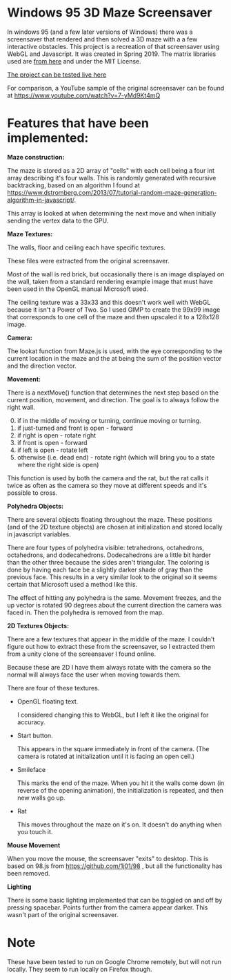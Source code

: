# Windows 95 3D Maze Screensaver

In windows 95 (and a few later versions of Windows) there was a screensaver that rendered and then solved a 3D maze with a a few interactive obstacles. This project is a recreation of that screensaver using WebGL and Javascript. It was created in Spring 2019. The matrix libraries used are [from here](https://github.com/esangel/WebGL/tree/master/Common) and under the MIT License.

[The project can be tested live here](https://ottomattas.github.io/Windows-95-3D-Maze-Screensaver/)

For comparison, a YouTube sample of the original screensaver can be found at https://www.youtube.com/watch?v=7-yMd9Kt4mQ

# Features that have been implemented:

**Maze construction:**

The maze is stored as a 2D array of "cells" with each cell being a four int array describing it's four walls. This is randomly generated with recursive backtracking, based on an algorithm I found at https://www.dstromberg.com/2013/07/tutorial-random-maze-generation-algorithm-in-javascript/.

This array is looked at when determining the next move and when initially sending the vertex data to the GPU.

**Maze Textures:**

The walls, floor and ceiling each have specific textures. 

These files were extracted from the original screensaver.

Most of the wall is red brick, but occasionally there is an image displayed on the wall, taken from a standard rendering example image that must have been used in the OpenGL manual Microsoft used.

The ceiling texture was a 33x33 and this doesn't work well with WebGL because it isn't a Power of Two. So I used GIMP to create the 99x99 image that corresponds to one cell of the maze and then upscaled it to a 128x128 image.

**Camera:**

The lookat function from Maze.js is used, with the eye corresponding to the current location in the maze and the at being the sum of the position vector and the direction vector.

**Movement:**

There is a nextMove() function that determines the next step based on the current position, movement, and direction. The goal is to always follow the right wall.

0. if in the middle of moving or turning, continue moving or turning.
1. if just-turned and front is open - forward
2. if right is open - rotate right
3. if front is open - forward
4. if left is open - rotate left
5. otherwise (i.e. dead end) - rotate right (which will bring you to a state where the right side is open)

This function is used by both the camera and the rat, but the rat calls it twice as often as the camera so they move at different speeds and it's possible to cross.

**Polyhedra Objects:**

There are several objects floating throughout the maze. These positions (and of the 2D texture objects) are chosen at initialization and stored locally in javascript variables. 

There are four types of polyhedra visible: tetrahedrons, octahedrons, octahedrons, and dodecahedrons. Dodecahedrons are a little bit harder than the other three because the sides aren't triangular. The coloring is done by having each face be a slightly darker shade of gray than the previous face. This results in a very similar look to the original so it seems certain that Microsoft used a method like this.

The effect of hitting any polyhedra is the same. Movement freezes, and the up vector is rotated 90 degrees about the current direction the camera was faced in. Then the polyhedra is removed from the map.

**2D Textures Objects:**

There are a few textures that appear in the middle of the maze. I couldn't figure out how to extract these from the screensaver, so I extracted them from a unity clone of the screensaver I found online.

Because these are 2D I have them always rotate with the camera so the normal will always face the user when moving towards them.

There are four of these textures.

  - OpenGL floating text. 

    I considered changing this to WebGL, but I left it like the original for accuracy.

  - Start button. 

    This appears in the square immediately in front of the camera. (The camera is rotated at initialization until it is facing an open cell.)

  - Smileface
  
    This marks the end of the maze. When you hit it the walls come down (in reverse of the opening animation), the initialization is repeated, and then new walls go up.
	
  - Rat
   
    This moves throughout the maze on it's on. It doesn't do anything when you touch it.
	
**Mouse Movement**

When you move the mouse, the screensaver "exits" to desktop. 
This is based on 98.js from https://github.com/1j01/98 , but all the functionality has been removed.
	
**Lighting**

There is some basic lighting implemented that can be toggled on and off by pressing spacebar. Points further from the camera appear darker. This wasn't part of the original screensaver.

# Note

These have been tested to run on Google Chrome remotely, but will not run locally. They seem to run locally on Firefox though.

